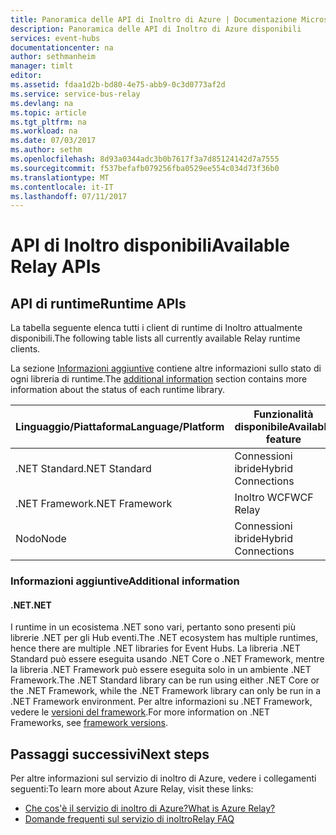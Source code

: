 ```yaml
---
title: Panoramica delle API di Inoltro di Azure | Documentazione Microsoft
description: Panoramica delle API di Inoltro di Azure disponibili
services: event-hubs
documentationcenter: na
author: sethmanheim
manager: timlt
editor: 
ms.assetid: fdaa1d2b-bd80-4e75-abb9-0c3d0773af2d
ms.service: service-bus-relay
ms.devlang: na
ms.topic: article
ms.tgt_pltfrm: na
ms.workload: na
ms.date: 07/03/2017
ms.author: sethm
ms.openlocfilehash: 8d93a0344adc3b0b7617f3a7d85124142d7a7555
ms.sourcegitcommit: f537befafb079256fba0529ee554c034d73f36b0
ms.translationtype: MT
ms.contentlocale: it-IT
ms.lasthandoff: 07/11/2017
---
```

# <a name="available-relay-apis"></a><span data-ttu-id="f23fc-103">API di Inoltro disponibili</span><span class="sxs-lookup"><span data-stu-id="f23fc-103">Available Relay APIs</span></span>

## <a name="runtime-apis"></a><span data-ttu-id="f23fc-104">API di runtime</span><span class="sxs-lookup"><span data-stu-id="f23fc-104">Runtime APIs</span></span>

<span data-ttu-id="f23fc-105">La tabella seguente elenca tutti i client di runtime di Inoltro attualmente disponibili.</span><span class="sxs-lookup"><span data-stu-id="f23fc-105">The following table lists all currently available Relay runtime clients.</span></span>

<span data-ttu-id="f23fc-106">La sezione [Informazioni aggiuntive](#additional-information) contiene altre informazioni sullo stato di ogni libreria di runtime.</span><span class="sxs-lookup"><span data-stu-id="f23fc-106">The [additional information](#additional-information) section contains more information about the status of each runtime library.</span></span>

| <span data-ttu-id="f23fc-107">Linguaggio/Piattaforma</span><span class="sxs-lookup"><span data-stu-id="f23fc-107">Language/Platform</span></span> | <span data-ttu-id="f23fc-108">Funzionalità disponibile</span><span class="sxs-lookup"><span data-stu-id="f23fc-108">Available feature</span></span> | <span data-ttu-id="f23fc-109">Pacchetto client</span><span class="sxs-lookup"><span data-stu-id="f23fc-109">Client package</span></span> | <span data-ttu-id="f23fc-110">Repository</span><span class="sxs-lookup"><span data-stu-id="f23fc-110">Repository</span></span> |
| --- | --- | --- | --- |
| <span data-ttu-id="f23fc-111">.NET Standard</span><span class="sxs-lookup"><span data-stu-id="f23fc-111">.NET Standard</span></span> | <span data-ttu-id="f23fc-112">Connessioni ibride</span><span class="sxs-lookup"><span data-stu-id="f23fc-112">Hybrid Connections</span></span> | [<span data-ttu-id="f23fc-113">Microsoft.Azure.Relay</span><span class="sxs-lookup"><span data-stu-id="f23fc-113">Microsoft.Azure.Relay</span></span>](https://www.nuget.org/packages/Microsoft.Azure.Relay/) | [<span data-ttu-id="f23fc-114">GitHub</span><span class="sxs-lookup"><span data-stu-id="f23fc-114">GitHub</span></span>](https://github.com/azure/azure-relay-dotnet) |
| <span data-ttu-id="f23fc-115">.NET Framework</span><span class="sxs-lookup"><span data-stu-id="f23fc-115">.NET Framework</span></span> | <span data-ttu-id="f23fc-116">Inoltro WCF</span><span class="sxs-lookup"><span data-stu-id="f23fc-116">WCF Relay</span></span> | [<span data-ttu-id="f23fc-117">WindowsAzure.ServiceBus</span><span class="sxs-lookup"><span data-stu-id="f23fc-117">WindowsAzure.ServiceBus</span></span>](https://www.nuget.org/packages/WindowsAzure.ServiceBus/) | <span data-ttu-id="f23fc-118">N/D</span><span class="sxs-lookup"><span data-stu-id="f23fc-118">N/A</span></span> |
| <span data-ttu-id="f23fc-119">Nodo</span><span class="sxs-lookup"><span data-stu-id="f23fc-119">Node</span></span> | <span data-ttu-id="f23fc-120">Connessioni ibride</span><span class="sxs-lookup"><span data-stu-id="f23fc-120">Hybrid Connections</span></span> | [`hyco-ws`](https://www.npmjs.com/package/hyco-ws)<br/>[`hyco-websocket`](https://www.npmjs.com/package/hyco-websocket) | [<span data-ttu-id="f23fc-121">GitHub</span><span class="sxs-lookup"><span data-stu-id="f23fc-121">GitHub</span></span>](https://github.com/Azure/azure-relay-node) |

### <a name="additional-information"></a><span data-ttu-id="f23fc-122">Informazioni aggiuntive</span><span class="sxs-lookup"><span data-stu-id="f23fc-122">Additional information</span></span>

#### <a name="net"></a><span data-ttu-id="f23fc-123">.NET</span><span class="sxs-lookup"><span data-stu-id="f23fc-123">.NET</span></span>
<span data-ttu-id="f23fc-124">I runtime in un ecosistema .NET sono vari, pertanto sono presenti più librerie .NET per gli Hub eventi.</span><span class="sxs-lookup"><span data-stu-id="f23fc-124">The .NET ecosystem has multiple runtimes, hence there are multiple .NET libraries for Event Hubs.</span></span> <span data-ttu-id="f23fc-125">La libreria .NET Standard può essere eseguita usando .NET Core o .NET Framework, mentre la libreria .NET Framework può essere eseguita solo in un ambiente .NET Framework.</span><span class="sxs-lookup"><span data-stu-id="f23fc-125">The .NET Standard library can be run using either .NET Core or the .NET Framework, while the .NET Framework library can only be run in a .NET Framework environment.</span></span> <span data-ttu-id="f23fc-126">Per altre informazioni su .NET Framework, vedere le [versioni del framework](/dotnet/articles/standard/frameworks#framework-versions).</span><span class="sxs-lookup"><span data-stu-id="f23fc-126">For more information on .NET Frameworks, see [framework versions](/dotnet/articles/standard/frameworks#framework-versions).</span></span>

## <a name="next-steps"></a><span data-ttu-id="f23fc-127">Passaggi successivi</span><span class="sxs-lookup"><span data-stu-id="f23fc-127">Next steps</span></span>
<span data-ttu-id="f23fc-128">Per altre informazioni sul servizio di inoltro di Azure, vedere i collegamenti seguenti:</span><span class="sxs-lookup"><span data-stu-id="f23fc-128">To learn more about Azure Relay, visit these links:</span></span>
* [<span data-ttu-id="f23fc-129">Che cos'è il servizio di inoltro di Azure?</span><span class="sxs-lookup"><span data-stu-id="f23fc-129">What is Azure Relay?</span></span>](relay-what-is-it.md)
* [<span data-ttu-id="f23fc-130">Domande frequenti sul servizio di inoltro</span><span class="sxs-lookup"><span data-stu-id="f23fc-130">Relay FAQ</span></span>](relay-faq.md)